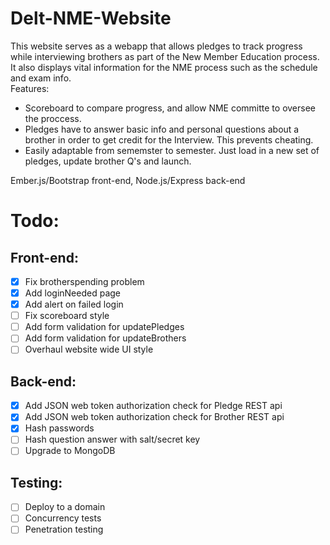 # Delt-NME-Website
This website serves as a webapp that allows pledges to track progress while interviewing brothers as part
of the New Member Education process. It also displays vital information for the NME process such as the schedule 
and exam info.  
Features:  
-  Scoreboard to compare progress, and allow NME committe to oversee the proccess.  
-  Pledges have to answer basic info and personal questions about a brother in order to get credit for the Interview. This prevents cheating.  
-  Easily adaptable from sememster to semester. Just load in a new set of pledges, update brother Q's and launch.  

Ember.js/Bootstrap front-end, Node.js/Express back-end

# Todo:
## Front-end:
- [x] Fix brotherspending problem
- [x] Add loginNeeded page
- [x] Add alert on failed login
- [ ] Fix scoreboard style
- [ ] Add form validation for updatePledges
- [ ] Add form validation for updateBrothers
- [ ] Overhaul website wide UI style

## Back-end:
- [x] Add JSON web token authorization check for Pledge REST api
- [x] Add JSON web token authorization check for Brother REST api
- [x] Hash passwords
- [ ] Hash question answer with salt/secret key
- [ ] Upgrade to MongoDB

## Testing:
- [ ] Deploy to a domain
- [ ] Concurrency tests
- [ ] Penetration testing
